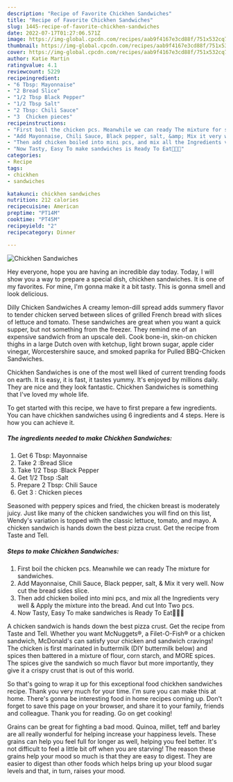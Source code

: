 ```yaml
---
description: "Recipe of Favorite Chickhen Sandwiches"
title: "Recipe of Favorite Chickhen Sandwiches"
slug: 1445-recipe-of-favorite-chickhen-sandwiches
date: 2022-07-17T01:27:06.571Z
image: https://img-global.cpcdn.com/recipes/aab9f4167e3cd88f/751x532cq70/chickhen-sandwiches-recipe-main-photo.jpg
thumbnail: https://img-global.cpcdn.com/recipes/aab9f4167e3cd88f/751x532cq70/chickhen-sandwiches-recipe-main-photo.jpg
cover: https://img-global.cpcdn.com/recipes/aab9f4167e3cd88f/751x532cq70/chickhen-sandwiches-recipe-main-photo.jpg
author: Katie Martin
ratingvalue: 4.1
reviewcount: 5229
recipeingredient:
- "6 Tbsp: Mayonnaise"
- "2 Bread Slice"
- "1/2 Tbsp Black Pepper"
- "1/2 Tbsp Salt"
- "2 Tbsp: Chili Sauce"
- "3  Chicken pieces"
recipeinstructions:
- "First boil the chicken pcs. Meanwhile we can ready The mixture for sandwiches."
- "Add Mayonnaise, Chili Sauce, Black pepper, salt, &amp; Mix it very well. Now cut the bread sides slice."
- "Then add chicken boiled into mini pcs, and mix all the Ingredients very well &amp; Apply the mixture into the bread. And cut Into Two pcs."
- "Now Tasty, Easy To make sandwiches is Ready To Eat🤤😋😍"
categories:
- Recipe
tags:
- chickhen
- sandwiches

katakunci: chickhen sandwiches 
nutrition: 212 calories
recipecuisine: American
preptime: "PT14M"
cooktime: "PT45M"
recipeyield: "2"
recipecategory: Dinner

---
```



![Chickhen Sandwiches](https://img-global.cpcdn.com/recipes/aab9f4167e3cd88f/751x532cq70/chickhen-sandwiches-recipe-main-photo.jpg)

Hey everyone, hope you are having an incredible day today. Today, I will show you a way to prepare a special dish, chickhen sandwiches. It is one of my favorites. For mine, I'm gonna make it a bit tasty. This is gonna smell and look delicious.

Dilly Chicken Sandwiches A creamy lemon-dill spread adds summery flavor to tender chicken served between slices of grilled French bread with slices of lettuce and tomato. These sandwiches are great when you want a quick supper, but not something from the freezer. They remind me of an expensive sandwich from an upscale deli. Cook bone-in, skin-on chicken thighs in a large Dutch oven with ketchup, light brown sugar, apple cider vinegar, Worcestershire sauce, and smoked paprika for Pulled BBQ-Chicken Sandwiches.

Chickhen Sandwiches is one of the most well liked of current trending foods on earth. It is easy, it is fast, it tastes yummy. It's enjoyed by millions daily. They are nice and they look fantastic. Chickhen Sandwiches is something that I've loved my whole life.


To get started with this recipe, we have to first prepare a few ingredients. You can have chickhen sandwiches using 6 ingredients and 4 steps. Here is how you can achieve it.

<!--inarticleads1-->

##### The ingredients needed to make Chickhen Sandwiches:

1. Get 6 Tbsp: Mayonnaise
1. Take 2 :Bread Slice
1. Take 1/2 Tbsp :Black Pepper
1. Get 1/2 Tbsp :Salt
1. Prepare 2 Tbsp: Chili Sauce
1. Get 3 : Chicken pieces


Seasoned with peppery spices and fried, the chicken breast is moderately juicy. Just like many of the chicken sandwiches you will find on this list, Wendy&#39;s variation is topped with the classic lettuce, tomato, and mayo. A chicken sandwich is hands down the best pizza crust. Get the recipe from Taste and Tell. 

<!--inarticleads2-->

##### Steps to make Chickhen Sandwiches:

1. First boil the chicken pcs. Meanwhile we can ready The mixture for sandwiches.
1. Add Mayonnaise, Chili Sauce, Black pepper, salt, &amp; Mix it very well. Now cut the bread sides slice.
1. Then add chicken boiled into mini pcs, and mix all the Ingredients very well &amp; Apply the mixture into the bread. And cut Into Two pcs.
1. Now Tasty, Easy To make sandwiches is Ready To Eat🤤😋😍


A chicken sandwich is hands down the best pizza crust. Get the recipe from Taste and Tell. Whether you want McNuggets®, a Filet-O-Fish® or a chicken sandwich, McDonald&#39;s can satisfy your chicken and sandwich cravings! The chicken is first marinated in buttermilk (DIY buttermilk below) and spices then battered in a mixture of flour, corn starch, and MORE spices. The spices give the sandwich so much flavor but more importantly, they give it a crispy crust that is out of this world. 

So that's going to wrap it up for this exceptional food chickhen sandwiches recipe. Thank you very much for your time. I'm sure you can make this at home. There's gonna be interesting food in home recipes coming up. Don't forget to save this page on your browser, and share it to your family, friends and colleague. Thank you for reading. Go on get cooking!

Grains can be great for fighting a bad mood. Quinoa, millet, teff and barley are all really wonderful for helping increase your happiness levels. These grains can help you feel full for longer as well, helping you feel better. It's not difficult to feel a little bit off when you are starving! The reason these grains help your mood so much is that they are easy to digest. They are easier to digest than other foods which helps bring up your blood sugar levels and that, in turn, raises your mood.
